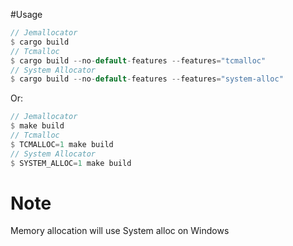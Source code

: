#Usage

```rust
// Jemallocator
$ cargo build
// Tcmalloc
$ cargo build --no-default-features --features="tcmalloc"
// System Allocator
$ cargo build --no-default-features --features="system-alloc"
```

Or:

```rust
// Jemallocator
$ make build
// Tcmalloc
$ TCMALLOC=1 make build
// System Allocator
$ SYSTEM_ALLOC=1 make build
```

# Note

Memory allocation will use System alloc on Windows
